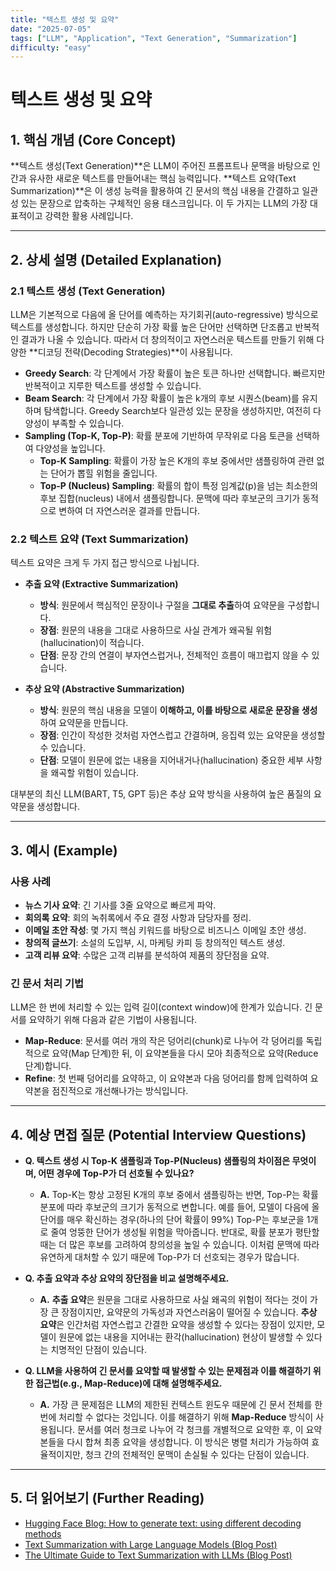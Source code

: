 ```yaml
---
title: "텍스트 생성 및 요약"
date: "2025-07-05"
tags: ["LLM", "Application", "Text Generation", "Summarization"]
difficulty: "easy"
---
```


# 텍스트 생성 및 요약

## 1. 핵심 개념 (Core Concept)

**텍스트 생성(Text Generation)**은 LLM이 주어진 프롬프트나 문맥을 바탕으로 인간과 유사한 새로운 텍스트를 만들어내는 핵심 능력입니다. **텍스트 요약(Text Summarization)**은 이 생성 능력을 활용하여 긴 문서의 핵심 내용을 간결하고 일관성 있는 문장으로 압축하는 구체적인 응용 태스크입니다. 이 두 가지는 LLM의 가장 대표적이고 강력한 활용 사례입니다.

---

## 2. 상세 설명 (Detailed Explanation)

### 2.1 텍스트 생성 (Text Generation)

LLM은 기본적으로 다음에 올 단어를 예측하는 자기회귀(auto-regressive) 방식으로 텍스트를 생성합니다. 하지만 단순히 가장 확률 높은 단어만 선택하면 단조롭고 반복적인 결과가 나올 수 있습니다. 따라서 더 창의적이고 자연스러운 텍스트를 만들기 위해 다양한 **디코딩 전략(Decoding Strategies)**이 사용됩니다.

*   **Greedy Search**: 각 단계에서 가장 확률이 높은 토큰 하나만 선택합니다. 빠르지만 반복적이고 지루한 텍스트를 생성할 수 있습니다.
*   **Beam Search**: 각 단계에서 가장 확률이 높은 k개의 후보 시퀀스(beam)를 유지하며 탐색합니다. Greedy Search보다 일관성 있는 문장을 생성하지만, 여전히 다양성이 부족할 수 있습니다.
*   **Sampling (Top-K, Top-P)**: 확률 분포에 기반하여 무작위로 다음 토큰을 선택하여 다양성을 높입니다.
    *   **Top-K Sampling**: 확률이 가장 높은 K개의 후보 중에서만 샘플링하여 관련 없는 단어가 뽑힐 위험을 줄입니다.
    *   **Top-P (Nucleus) Sampling**: 확률의 합이 특정 임계값(p)을 넘는 최소한의 후보 집합(nucleus) 내에서 샘플링합니다. 문맥에 따라 후보군의 크기가 동적으로 변하여 더 자연스러운 결과를 만듭니다.

### 2.2 텍스트 요약 (Text Summarization)

텍스트 요약은 크게 두 가지 접근 방식으로 나뉩니다.

*   **추출 요약 (Extractive Summarization)**
    *   **방식**: 원문에서 핵심적인 문장이나 구절을 **그대로 추출**하여 요약문을 구성합니다.
    *   **장점**: 원문의 내용을 그대로 사용하므로 사실 관계가 왜곡될 위험(hallucination)이 적습니다.
    *   **단점**: 문장 간의 연결이 부자연스럽거나, 전체적인 흐름이 매끄럽지 않을 수 있습니다.

*   **추상 요약 (Abstractive Summarization)**
    *   **방식**: 원문의 핵심 내용을 모델이 **이해하고, 이를 바탕으로 새로운 문장을 생성**하여 요약문을 만듭니다.
    *   **장점**: 인간이 작성한 것처럼 자연스럽고 간결하며, 응집력 있는 요약문을 생성할 수 있습니다.
    *   **단점**: 모델이 원문에 없는 내용을 지어내거나(hallucination) 중요한 세부 사항을 왜곡할 위험이 있습니다.

대부분의 최신 LLM(BART, T5, GPT 등)은 추상 요약 방식을 사용하여 높은 품질의 요약문을 생성합니다.

---

## 3. 예시 (Example)

### 사용 사례

*   **뉴스 기사 요약**: 긴 기사를 3줄 요약으로 빠르게 파악.
*   **회의록 요약**: 회의 녹취록에서 주요 결정 사항과 담당자를 정리.
*   **이메일 초안 작성**: 몇 가지 핵심 키워드를 바탕으로 비즈니스 이메일 초안 생성.
*   **창의적 글쓰기**: 소설의 도입부, 시, 마케팅 카피 등 창의적인 텍스트 생성.
*   **고객 리뷰 요약**: 수많은 고객 리뷰를 분석하여 제품의 장단점을 요약.

### 긴 문서 처리 기법

LLM은 한 번에 처리할 수 있는 입력 길이(context window)에 한계가 있습니다. 긴 문서를 요약하기 위해 다음과 같은 기법이 사용됩니다.

*   **Map-Reduce**: 문서를 여러 개의 작은 덩어리(chunk)로 나누어 각 덩어리를 독립적으로 요약(Map 단계)한 뒤, 이 요약본들을 다시 모아 최종적으로 요약(Reduce 단계)합니다.
*   **Refine**: 첫 번째 덩어리를 요약하고, 이 요약본과 다음 덩어리를 함께 입력하여 요약본을 점진적으로 개선해나가는 방식입니다.

---

## 4. 예상 면접 질문 (Potential Interview Questions)

*   **Q. 텍스트 생성 시 Top-K 샘플링과 Top-P(Nucleus) 샘플링의 차이점은 무엇이며, 어떤 경우에 Top-P가 더 선호될 수 있나요?**
    *   **A.** Top-K는 항상 고정된 K개의 후보 중에서 샘플링하는 반면, Top-P는 확률 분포에 따라 후보군의 크기가 동적으로 변합니다. 예를 들어, 모델이 다음에 올 단어를 매우 확신하는 경우(하나의 단어 확률이 99%) Top-P는 후보군을 1개로 줄여 엉뚱한 단어가 생성될 위험을 막아줍니다. 반대로, 확률 분포가 평탄할 때는 더 많은 후보를 고려하여 창의성을 높일 수 있습니다. 이처럼 문맥에 따라 유연하게 대처할 수 있기 때문에 Top-P가 더 선호되는 경우가 많습니다.

*   **Q. 추출 요약과 추상 요약의 장단점을 비교 설명해주세요.**
    *   **A.** **추출 요약**은 원문을 그대로 사용하므로 사실 왜곡의 위험이 적다는 것이 가장 큰 장점이지만, 요약문의 가독성과 자연스러움이 떨어질 수 있습니다. **추상 요약**은 인간처럼 자연스럽고 간결한 요약을 생성할 수 있다는 장점이 있지만, 모델이 원문에 없는 내용을 지어내는 환각(hallucination) 현상이 발생할 수 있다는 치명적인 단점이 있습니다.

*   **Q. LLM을 사용하여 긴 문서를 요약할 때 발생할 수 있는 문제점과 이를 해결하기 위한 접근법(e.g., Map-Reduce)에 대해 설명해주세요.**
    *   **A.** 가장 큰 문제점은 LLM의 제한된 컨텍스트 윈도우 때문에 긴 문서 전체를 한 번에 처리할 수 없다는 것입니다. 이를 해결하기 위해 **Map-Reduce** 방식이 사용됩니다. 문서를 여러 청크로 나누어 각 청크를 개별적으로 요약한 후, 이 요약본들을 다시 합쳐 최종 요약을 생성합니다. 이 방식은 병렬 처리가 가능하여 효율적이지만, 청크 간의 전체적인 문맥이 손실될 수 있다는 단점이 있습니다.

---

## 5. 더 읽어보기 (Further Reading)

*   [Hugging Face Blog: How to generate text: using different decoding methods](https://huggingface.co/blog/how-to-generate)
*   [Text Summarization with Large Language Models (Blog Post)](https://www.promptingguide.ai/applications/text-summarization)
*   [The Ultimate Guide to Text Summarization with LLMs (Blog Post)](https://txt.co/blog/ultimate-guide-text-summarization)